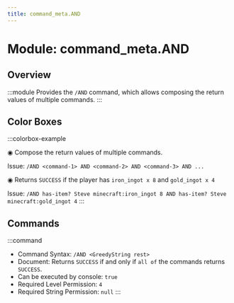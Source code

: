 ```yaml
---
title: command_meta.AND
---
```



# Module: command_meta.AND

## Overview
:::module
  Provides the `/AND` command, which allows composing the return values of multiple commands.
:::
## Color Boxes

:::colorbox-example

  ◉ Compose the return values of multiple commands.
  
  Issue: `/AND <command-1> AND <command-2> AND <command-3> AND ...`
  
  
  
  ◉ Returns `SUCCESS` if the player has `iron_ingot x 8` and `gold_ingot x 4`
  
  Issue: `/AND has-item? Steve minecraft:iron_ingot 8 AND has-item? Steve minecraft:gold_ingot 4`
:::

## Commands
:::command
- Command Syntax: `/AND <GreedyString rest>`
- Document:   Returns `SUCCESS` if and only if `all of` the commands returns `SUCCESS`.
- Can be executed by console: `true`
- Required Level Permission: `4`
- Required String Permission: `null`
:::
